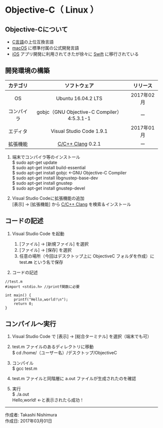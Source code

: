 # Objective-C（ Linux ）

## Objective-Cについて

* [C言語](https://github.com/TakashiNishimura/HelloWorld/blob/master/languages/C/C_linux.md)の上位互換言語
* [macOS](https://ja.wikipedia.org/wiki/MacOS) に標準付属の公式開発言語
* [iOS](http://bit.ly/2lw7f2p) アプリ開発に利用されてきたが徐々に [Swift](http://www.apple.com/jp/swift/) に移行されている

## 開発環境の構築

|カテゴリ|ソフトウェア|リリース|
|:--:|:--:|:--:|
|OS|Ubuntu 16.04.2 LTS|2017年02月|
|コンパイラ|gobjc（GNU Objective-C Compiler）4:5.3.1-1|ー|
|エディタ|Visual Studio Code 1.9.1|2017年01月|
|拡張機能|[C/C++ Clang](https://github.com/mitaki28/vscode-clang) 0.2.1|ー|

1. 端末でコンパイラ等のインストール  
    $ sudo apt-get update  
    $ sudo apt-get install build-essential  
    $ sudo apt-get install gobjc ←GNU Objective-C Compiler  
    $ sudo apt-get install libgnustep-base-dev  
    $ sudo apt-get install gnustep  
    $ sudo apt-get install gnustep-devel

1. Visual Studio Codeに拡張機能の追加  
    [表示] → [拡張機能] から [C/C++ Clang](https://github.com/mitaki28/vscode-clang) を検索＆インストール

## コードの記述

1. Visual Studio Code を起動
    1. [ファイル] → [新規ファイル] を選択
    1. [ファイル] → [保存] を選択
    1. 任意の場所（今回はデスクトップ上に ObjectiveC フォルダを作成）に test<b>.m</b> という名で保存  

1. コードの記述
```
//test.m
#import <stdio.h> //printf関数に必要

int main() {
    printf("Hello,world!\n");
    return 0;
}
```

## コンパイル〜実行

1. Visual Studio Code で [表示] → [総合ターミナル] を選択（端末でも可）

1. test.m ファイルのあるディレクトリに移動  
$ cd /home/（ユーザー名）/デスクトップ/ObjectiveC

1. コンパイル  
$ gcc test.m

1. test.m ファイルと同階層に a.out ファイルが生成されたのを確認

1. 実行  
$ ./a.out  
Hello,world! ←と表示されたら成功！

***
作成者: Takashi Nishimura  
作成日: 2017年03月01日
